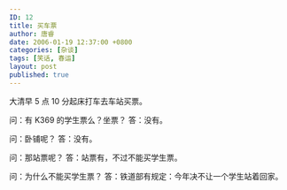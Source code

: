 ```yaml
---
ID: 12
title: 买车票
author: 唐睿
date: 2006-01-19 12:37:00 +0800
categories: [杂谈]
tags: [笑话, 春运]
layout: post
published: true
---
```


大清早
5 点 10 分起床打车去车站买票。

问：有 K369 的学生票么？坐票？
答：没有。

问：卧铺呢？
答：没有。

问：那站票呢？
答：站票有，不过不能买学生票。

问：为什么不能买学生票？
答：铁道部有规定：今年决不让一个学生站着回家。
